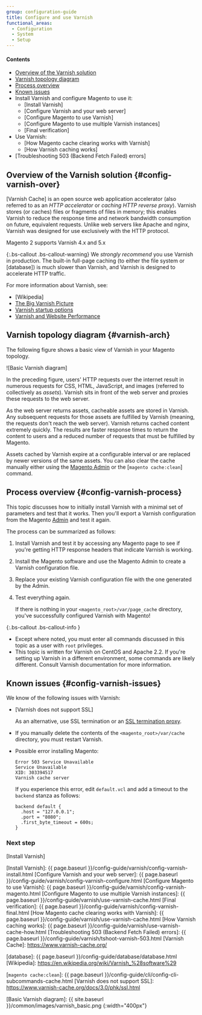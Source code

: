 ```yaml
---
group: configuration-guide
title: Configure and use Varnish
functional_areas:
  - Configuration
  - System
  - Setup
---
```


#### Contents

*	[Overview of the Varnish solution]
*	[Varnish topology diagram]
*	[Process overview]
*	[Known issues]
*	Install Varnish and configure Magento to use it:
	*	[Install Varnish]
	*	[Configure Varnish and your web server]
	*	[Configure Magento to use Varnish]
	*	[Configure Magento to use multiple Varnish instances]
	*	[Final verification]
*	Use Varnish:
	*	[How Magento cache clearing works with Varnish]
	*	[How Varnish caching works]
*	[Troubleshooting 503 (Backend Fetch Failed) errors]

## Overview of the Varnish solution {#config-varnish-over}
[Varnish Cache] is an open source web application accelerator (also referred to as an *HTTP accelerator* or *caching HTTP reverse proxy*). Varnish stores (or caches) files or fragments of files in memory; this enables Varnish to reduce the response time and network bandwidth consumption on future, equivalent requests. Unlike web servers like Apache and nginx, Varnish was designed for use exclusively with the HTTP protocol.

Magento 2 supports Varnish 4.x and 5.x

{:.bs-callout .bs-callout-warning}
We _strongly recommend_ you use Varnish in production. The built-in full-page caching (to either the file system or [database]) is much slower than Varnish, and Varnish is designed to accelerate HTTP traffic.

For more information about Varnish, see:

*	[Wikipedia]
*	[The Big Varnish Picture]
*	[Varnish startup options]
*	[Varnish and Website Performance]

## Varnish topology diagram {#varnish-arch}

The following figure shows a basic view of Varnish in your Magento topology.

![Basic Varnish diagram]

In the preceding figure, users' HTTP requests over the internet result in numerous requests for CSS, HTML, JavaScript, and images (referred to collectively as *assets*). Varnish sits in front of the web server and proxies these requests to the web server.

As the web server returns assets, cacheable assets are stored in Varnish. Any subsequent requests for those assets are fulfilled by Varnish (meaning, the requests don't reach the web server). Varnish returns cached content extremely quickly. The results are faster response times to return the content to users and a reduced number of requests that must be fulfilled by Magento.

Assets cached by Varnish expire at a configurable interval or are replaced by newer versions of the same assets. You can also clear the cache manually either using the [Magento Admin](https://glossary.magento.com/magento-admin) or the [`magento cache:clean`] command.

## Process overview {#config-varnish-process}

This topic discusses how to initially install Varnish with a minimal set of parameters and test that it works. Then you'll export a Varnish configuration from the Magento [Admin](https://glossary.magento.com/admin) and test it again.

The process can be summarized as follows:

1.	Install Varnish and test it by accessing any Magento page to see if you're getting HTTP response headers that indicate Varnish is working.
2.	Install the Magento software and use the Magento Admin to create a Varnish configuration file.
3.	Replace your existing Varnish configuration file with the one generated by the Admin.
3.	Test everything again.

	If there is nothing in your `<magento_root>/var/page_cache` directory, you've successfully configured Varnish with Magento!

{:.bs-callout .bs-callout-info }
* Except where noted, you must enter all commands discussed in this topic as a user with `root` privileges.
* This topic is written for Varnish on CentOS and Apache 2.2. If you're setting up Varnish in a different environment, some commands are likely different. Consult Varnish documentation for more information.

## Known issues {#config-varnish-issues}

We know of the following issues with Varnish:

*	[Varnish does not support SSL]

	As an alternative, use SSL termination or an [SSL termination proxy].

*	If you manually delete the contents of the `<magento_root>/var/cache` directory, you must restart Varnish.

*	Possible error installing Magento:

		Error 503 Service Unavailable
		Service Unavailable
		XID: 303394517
		Varnish cache server

	If you experience this error, edit `default.vcl` and add a timeout to the `backend` stanza as follows:

		backend default {
	      .host = "127.0.0.1";
	      .port = "8080";
	      .first_byte_timeout = 600s;
		}

### Next step
[Install Varnish]

<!-- Link Definitions -->
[Overview of the Varnish solution]: #config-varnish-over
[Varnish topology diagram]: #varnish-arch
[Process overview]: #config-varnish-process
[Known issues]: #config-varnish-issues
[Install Varnish]: {{ page.baseurl }}/config-guide/varnish/config-varnish-install.html
[Configure Varnish and your web server]: {{ page.baseurl }}/config-guide/varnish/config-varnish-configure.html
[Configure Magento to use Varnish]: {{ page.baseurl }}/config-guide/varnish/config-varnish-magento.html
[Configure Magento to use multiple Varnish instances]: {{ page.baseurl }}/config-guide/varnish/use-varnish-cache.html
[Final verification]: {{ page.baseurl }}/config-guide/varnish/config-varnish-final.html
[How Magento cache clearing works with Varnish]: {{ page.baseurl }}/config-guide/varnish/use-varnish-cache.html
[How Varnish caching works]: {{ page.baseurl }}/config-guide/varnish/use-varnish-cache-how.html
[Troubleshooting 503 (Backend Fetch Failed) errors]: {{ page.baseurl }}/config-guide/varnish/tshoot-varnish-503.html
[Varnish Cache]: https://www.varnish-cache.org/

[database]: {{ page.baseurl }}/config-guide/database/database.html
[Wikipedia]: https://en.wikipedia.org/wiki/Varnish_%28software%29

[The Big Varnish Picture]: https://www.varnish-cache.org/docs/trunk/users-guide/intro.html

[Varnish startup options]: https://www.varnish-cache.org/docs/trunk/reference/varnishd.html#ref-varnishd-options

[Varnish and Website Performance]: https://www.varnish-cache.org/docs/trunk/users-guide/performance.html#users-performance

[`magento cache:clean`]: {{ page.baseurl }}/config-guide/cli/config-cli-subcommands-cache.html
[Varnish does not support SSL]: https://www.varnish-cache.org/docs/3.0/phk/ssl.html

[SSL termination proxy]: https://en.wikipedia.org/wiki/TLS_termination_proxy

<!-- image Definitions -->
[Basic Varnish diagram]: {{ site.baseurl }}/common/images/varnish_basic.png
{:width="400px"}
